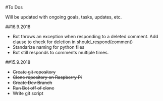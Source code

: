 #To Dos

Will be updated with ongoing goals, tasks, updates, etc.

##16.9.2018
- Bot throws an exception when responding to a deleted comment.  Add clause to check for deletion in should_respond(comment)
- Standarize naming for python files
- Bot still responds to comments multiple times.  

##15.9.2018
- ~~Create git repository~~
- ~~Clone repository on Raspberry Pi~~
- ~~Create Dev Branch~~
- ~~Run Bot off of clone~~
- Write git script

